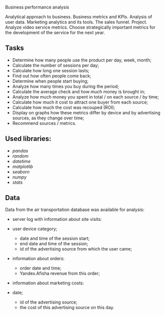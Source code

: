 Business performance analysis

Analytical approach to business. Business metrics and KPIs. Analysis of user data. Marketing analytics and its tools. The sales funnel. Project. Analyze video service metrics. Choose strategically important metrics for the development of the service for the next year.

## Tasks

- Determine how many people use the product per day, week, month;
- Calculate the number of sessions per day;
- Calculate how long one session lasts;
- Find out how often people come back;
- Determine when people start buying;
- Analyze how many times you buy during the period;
- Calculate the average check and how much money is brought in;
- Analyze how much money you spent in total / on each source / by time;
- Calculate how much it cost to attract one buyer from each source;
- Calculate how much the cost was recouped (ROI);
- Display on graphs how these metrics differ by device and by advertising sources, as they change over time;
- Recommend sources / metrics.


## Used libraries:
- *pandas*
- *random*
- *datetime*
- *matplotlib*
- *seaborn*
- *numpy*
- *stats*

## Data

Data from the air transportation database was available for analysis:

- server log with information about site visits:
- user device category;
  - date and time of the session start;
  - end date and time of the session;
  - id of the advertising source from which the user came;
  
- information about orders:
  - order date and time;
  - Yandex.Afisha revenue from this order;
  
- information about marketing costs:
- date;
  - id of the advertising source;
  - the cost of this advertising source on this day.
